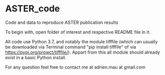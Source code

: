 # ASTER_code
Code and data to reproduce ASTER publication results

To begin with, open folder of interest and respective README file in it.

All code use Python 3.7, and notably the module tifffile (which can usually be downloaded via Terminal command "pip install tifffile" of via https://pypi.org/project/tifffile/). Appart from this all module should already exist in a basic Python install.

For any question feel free to contact me at adrien.mau at gmail.com
